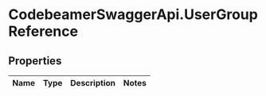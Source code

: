 # CodebeamerSwaggerApi.UserGroupReference

## Properties
Name | Type | Description | Notes
------------ | ------------- | ------------- | -------------
